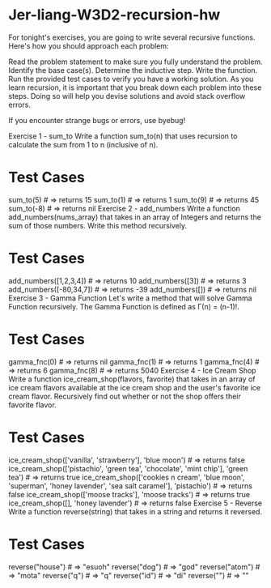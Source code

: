 # Jer-liang-W3D2-recursion-hw

For tonight's exercises, you are going to write several recursive functions. Here's how you should approach each problem:

Read the problem statement to make sure you fully understand the problem.
Identify the base case(s).
Determine the inductive step.
Write the function.
Run the provided test cases to verify you have a working solution.
As you learn recursion, it is important that you break down each problem into these steps. Doing so will help you devise solutions and avoid stack overflow errors.

If you encounter strange bugs or errors, use byebug!

Exercise 1 - sum_to
Write a function sum_to(n) that uses recursion to calculate the sum from 1 to n (inclusive of n).

  # Test Cases
  sum_to(5)  # => returns 15
  sum_to(1)  # => returns 1
  sum_to(9)  # => returns 45
  sum_to(-8)  # => returns nil
Exercise 2 - add_numbers
Write a function add_numbers(nums_array) that takes in an array of Integers and returns the sum of those numbers. Write this method recursively.

  # Test Cases
  add_numbers([1,2,3,4]) # => returns 10
  add_numbers([3]) # => returns 3
  add_numbers([-80,34,7]) # => returns -39
  add_numbers([]) # => returns nil
Exercise 3 - Gamma Function
Let's write a method that will solve Gamma Function recursively. The Gamma Function is defined as Γ(n) = (n-1)!.

  # Test Cases
  gamma_fnc(0)  # => returns nil
  gamma_fnc(1)  # => returns 1
  gamma_fnc(4)  # => returns 6
  gamma_fnc(8)  # => returns 5040
Exercise 4 - Ice Cream Shop
Write a function ice_cream_shop(flavors, favorite) that takes in an array of ice cream flavors available at the ice cream shop and the user's favorite ice cream flavor. Recursively find out whether or not the shop offers their favorite flavor.

  # Test Cases
  ice_cream_shop(['vanilla', 'strawberry'], 'blue moon')  # => returns false
  ice_cream_shop(['pistachio', 'green tea', 'chocolate', 'mint chip'], 'green tea')  # => returns true
  ice_cream_shop(['cookies n cream', 'blue moon', 'superman', 'honey lavender', 'sea salt caramel'], 'pistachio')  # => returns false
  ice_cream_shop(['moose tracks'], 'moose tracks')  # => returns true
  ice_cream_shop([], 'honey lavender')  # => returns false
Exercise 5 - Reverse
Write a function reverse(string) that takes in a string and returns it reversed.

  # Test Cases
  reverse("house") # => "esuoh"
  reverse("dog") # => "god"
  reverse("atom") # => "mota"
  reverse("q") # => "q"
  reverse("id") # => "di"
  reverse("") # => ""